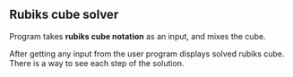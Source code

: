 ## Rubiks cube solver

Program takes __rubiks cube notation__ as an input, and mixes the cube.


After getting any input from the user program displays solved rubiks cube.
There is a way to see each step of the solution.


